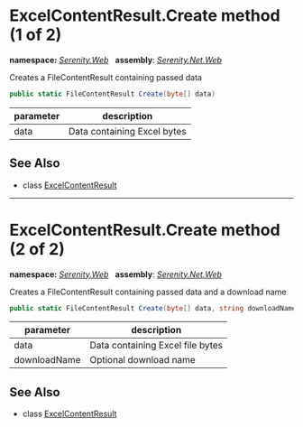 # ExcelContentResult.Create method (1 of 2)
**namespace:** *[Serenity.Web](../../README.md#serenity.web-namespace)*   **assembly**: *[Serenity.Net.Web](../../README.md)*

Creates a FileContentResult containing passed data

```csharp
public static FileContentResult Create(byte[] data)
```

| parameter | description |
| --- | --- |
| data | Data containing Excel bytes |

## See Also

* class [ExcelContentResult](../ExcelContentResult.md)

---

# ExcelContentResult.Create method (2 of 2)
**namespace:** *[Serenity.Web](../../README.md#serenity.web-namespace)*   **assembly**: *[Serenity.Net.Web](../../README.md)*

Creates a FileContentResult containing passed data and a download name

```csharp
public static FileContentResult Create(byte[] data, string downloadName)
```

| parameter | description |
| --- | --- |
| data | Data containing Excel file bytes |
| downloadName | Optional download name |

## See Also

* class [ExcelContentResult](../ExcelContentResult.md)